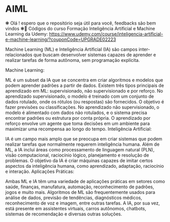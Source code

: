 # AIML
❃ Olá ! espero que o repositório seja útil para você, feedbacks são bem vindos ❃🚀
Códigos do curso Formação Inteligência Artificial e Machine Learning da Udemy: https://www.udemy.com/course/inteligencia-artificial-e-machine-learning/?couponCode=UPGRADE02223

Machine Learning (ML) e Inteligência Artificial (IA) são campos inter-relacionados que buscam desenvolver sistemas capazes de aprender e realizar tarefas de forma autônoma, sem programação explícita.

Machine Learning:

ML é um subset da IA que se concentra em criar algoritmos e modelos que podem aprender padrões a partir de dados.
Existem três tipos principais de aprendizado em ML: supervisionado, não supervisionado e por reforço.
No aprendizado supervisionado, o modelo é treinado com um conjunto de dados rotulado, onde os rótulos (ou respostas) são fornecidos. O objetivo é fazer previsões ou classificações.
No aprendizado não supervisionado, o modelo é alimentado com dados não rotulados, e o sistema precisa encontrar padrões ou estrutura por conta própria.
O aprendizado por reforço envolve um agente que toma decisões em um ambiente para maximizar uma recompensa ao longo do tempo.
Inteligência Artificial:

IA é um campo mais amplo que se preocupa em criar sistemas que podem realizar tarefas que normalmente requerem inteligência humana.
Além de ML, a IA inclui áreas como processamento de linguagem natural (PLN), visão computacional, raciocínio lógico, planejamento e resolução de problemas.
O objetivo da IA é criar máquinas capazes de imitar certos aspectos da inteligência humana, como aprendizado, adaptação, raciocínio e interação.
Aplicações Práticas:

Ambas ML e IA têm uma variedade de aplicações práticas em setores como saúde, finanças, manufatura, automação, reconhecimento de padrões, jogos e muito mais.
Algoritmos de ML são frequentemente usados para análise de dados, previsão de tendências, diagnósticos médicos, reconhecimento de voz e imagem, entre outras tarefas.
A IA, por sua vez, está presente em assistentes virtuais, carros autônomos, chatbots, sistemas de recomendação e diversas outras soluções.
